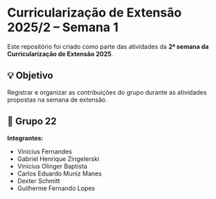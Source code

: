 # Curricularização de Extensão 2025/2 – Semana 1

Este repositório foi criado como parte das atividades da **2ª semana da Curricularização de Extensão 2025**.

## 💡 Objetivo

Registrar e organizar as contribuições do grupo durante as atividades propostas na semana de extensão.

## 👥 Grupo 22

**Integrantes:**
- Vinicius Fernandes  
- Gabriel Henrique Zingelerski 
- Vinicius Olinger Baptista
- Carlos Eduardo Muniz Manes
- Dexter Schmitt
- Guilherme Fernando Lopes

